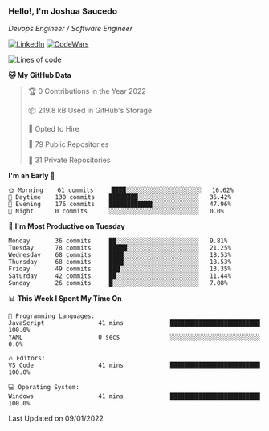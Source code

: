 ### Hello!, I'm Joshua Saucedo
*Devops Engineer / Software Engineer*  

[![LinkedIn](https://img.shields.io/badge/LinkedIn-0073b1?logo=linkedin&style=flat-square&logoColor=white)](https://www.linkedin.com/in/joshua-nathanael-saucedo-uriarte-bb0336169/)
[![CodeWars](https://www.codewars.com/users/joshuansu0897/badges/micro)](https://www.codewars.com/users/joshuansu0897)

<!--START_SECTION:waka-->
![Lines of code](https://img.shields.io/badge/From%20Hello%20World%20I%27ve%20Written-2%20Million%20lines%20of%20code-blue)

**🐱 My GitHub Data** 

> 🏆 0 Contributions in the Year 2022
 > 
> 📦 219.8 kB Used in GitHub's Storage 
 > 
> 💼 Opted to Hire
 > 
> 📜 79 Public Repositories 
 > 
> 🔑 31 Private Repositories  
 > 
**I'm an Early 🐤** 

```text
🌞 Morning    61 commits     ████░░░░░░░░░░░░░░░░░░░░░   16.62% 
🌆 Daytime    130 commits    ████████░░░░░░░░░░░░░░░░░   35.42% 
🌃 Evening    176 commits    ████████████░░░░░░░░░░░░░   47.96% 
🌙 Night      0 commits      ░░░░░░░░░░░░░░░░░░░░░░░░░   0.0%

```
📅 **I'm Most Productive on Tuesday** 

```text
Monday       36 commits     ██░░░░░░░░░░░░░░░░░░░░░░░   9.81% 
Tuesday      78 commits     █████░░░░░░░░░░░░░░░░░░░░   21.25% 
Wednesday    68 commits     ████░░░░░░░░░░░░░░░░░░░░░   18.53% 
Thursday     68 commits     ████░░░░░░░░░░░░░░░░░░░░░   18.53% 
Friday       49 commits     ███░░░░░░░░░░░░░░░░░░░░░░   13.35% 
Saturday     42 commits     ██░░░░░░░░░░░░░░░░░░░░░░░   11.44% 
Sunday       26 commits     █░░░░░░░░░░░░░░░░░░░░░░░░   7.08%

```


📊 **This Week I Spent My Time On** 

```text
💬 Programming Languages: 
JavaScript               41 mins             █████████████████████████   100.0% 
YAML                     0 secs              ░░░░░░░░░░░░░░░░░░░░░░░░░   0.0%

🔥 Editors: 
VS Code                  41 mins             █████████████████████████   100.0%

💻 Operating System: 
Windows                  41 mins             █████████████████████████   100.0%

```


 Last Updated on 09/01/2022
<!--END_SECTION:waka-->
